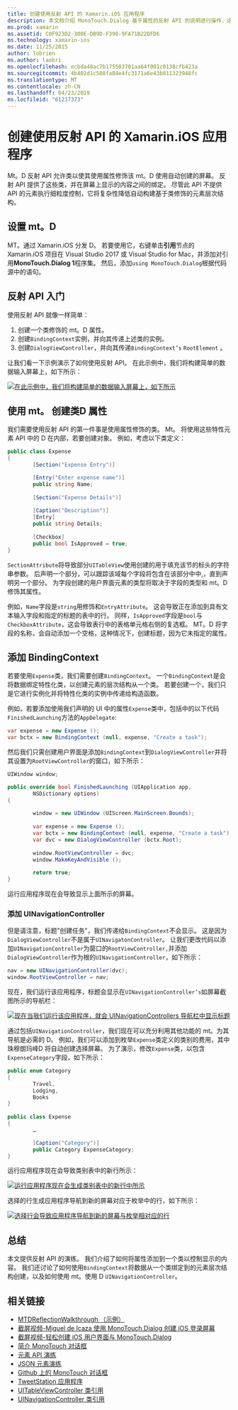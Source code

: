 ```yaml
---
title: 创建使用反射 API 的 Xamarin.iOS 应用程序
description: 本文档介绍 MonoTouch.Dialog 基于属性的反射 API 的说明进行操作，这将创建基于使用属性修饰的类的 UI。
ms.prod: xamarin
ms.assetid: C0F923D2-300E-DB9D-F390-9FA71B22DFD6
ms.technology: xamarin-ios
ms.date: 11/25/2015
author: lobrien
ms.author: laobri
ms.openlocfilehash: ecbda48ac7b175503701aa64f001c0138cfb423a
ms.sourcegitcommit: 4b402d1c508fa84e4fc3171a6e43b811323948fc
ms.translationtype: MT
ms.contentlocale: zh-CN
ms.lasthandoff: 04/23/2019
ms.locfileid: "61217373"
---
```

# <a name="creating-a-xamarinios-application-using-the-reflection-api"></a>创建使用反射 API 的 Xamarin.iOS 应用程序

Mt。D 反射 API 允许类以使其使用属性修饰该 mt。D 使用自动创建的屏幕。 反射 API 提供了这些类，并在屏幕上显示的内容之间的绑定。 尽管此 API 不提供 API 的元素执行细粒度控制，它将复杂性降低自动构建基于类修饰的元素层次结构。

## <a name="setting-up-mtd"></a>设置 mt。D

MT。通过 Xamarin.iOS 分发 D。 若要使用它，右键单击**引用**节点的 Xamarin.iOS 项目在 Visual Studio 2017 或 Visual Studio for Mac，并添加对引用**MonoTouch.Dialog 1**程序集。 然后，添加`using MonoTouch.Dialog`根据代码源中的语句。

## <a name="getting-started-with-the-reflection-api"></a>反射 API 入门

使用反射 API 就像一样简单：

1.  创建一个类修饰的 mt。D 属性。
1.  创建`BindingContext`实例，并向其传递上述类的实例。 
1.  创建`DialogViewController`，并向其传递`BindingContext’s` `RootElement` 。 


让我们看一下示例演示了如何使用反射 API。 在此示例中，我们将构建简单的数据输入屏幕上，如下所示：

 [![](reflection-api-walkthrough-images/01-expense-entry.png "在此示例中，我们将构建简单的数据输入屏幕上，如下所示")](reflection-api-walkthrough-images/01-expense-entry.png#lightbox)

## <a name="creating-a-class-with-mtd-attributes"></a>使用 mt。 创建类D 属性

我们需要使用反射 API 的第一件事是使用属性修饰的类。 Mt。 将使用这些特性元素 API 中的 D 在内部，若要创建对象。 例如，考虑以下类定义：

```csharp
public class Expense
{
        [Section("Expense Entry")]

        [Entry("Enter expense name")]
        public string Name;
        
        [Section("Expense Details")]
  
        [Caption("Description")]
        [Entry]
        public string Details;
        
        [Checkbox]
        public bool IsApproved = true;
}
```

`SectionAttribute`将导致部分`UITableView`使用创建的用于填充该节的标头的字符串参数。 后声明一个部分，可以跟踪该域每个字段将包含在该部分中中,，直到声明另一个部分。
为字段创建的用户界面元素的类型将取决于字段的类型和 mt。D 修饰其属性。

例如，`Name`字段是`string`用修饰和`EntryAttribute`。 这会导致正在添加到具有文本输入字段和指定的标题的表中的行。 同样，`IsApproved`字段是`bool`与`CheckboxAttribute`，这会导致表行中的表格单元格右侧的复选框。 MT。D 将字段的名称，会自动添加一个空格，这种情况下，创建标题，因为它未指定的属性。

## <a name="adding-the-bindingcontext"></a>添加 BindingContext

若要使用`Expense`类，我们需要创建`BindingContext`。 一个`BindingContext`是会将数据绑定特性化类，以创建元素的层次结构从一个类。 若要创建一个，我们只是它进行实例化并将特性化类的实例中传递给构造函数。

例如，若要添加使用我们声明的 UI 中的属性`Expense`类中，包括中的以下代码`FinishedLaunching`方法的`AppDelegate`:

```csharp
var expense = new Expense ();
var bctx = new BindingContext (null, expense, "Create a task");
```

然后我们只需创建用户界面是添加`BindingContext`到`DialogViewController`并将其设置为`RootViewController`的窗口，如下所示：

```csharp
UIWindow window;

public override bool FinishedLaunching (UIApplication app, 
        NSDictionary options)
{
   
        window = new UIWindow (UIScreen.MainScreen.Bounds);
            
        var expense = new Expense ();
        var bctx = new BindingContext (null, expense, "Create a task");
        var dvc = new DialogViewController (bctx.Root);
            
        window.RootViewController = dvc;
        window.MakeKeyAndVisible ();
            
        return true;
}
```

运行应用程序现在会导致显示上面所示的屏幕。

### <a name="adding-a-uinavigationcontroller"></a>添加 UINavigationController

但是请注意，标题"创建任务"，我们传递给`BindingContext`不会显示。 这是因为`DialogViewController`不是属于`UINavigatonController`。 让我们更改代码以添加`UINavigationController`为窗口的`RootViewController,`并添加`DialogViewController`作为根的`UINavigationController`，如下所示：

```csharp
nav = new UINavigationController(dvc);
window.RootViewController = nav;
```

现在，我们运行该应用程序，标题会显示在`UINavigationController’s`如屏幕截图所示的导航栏：

 [![](reflection-api-walkthrough-images/02-create-task.png "现在当我们运行该应用程序，就会 UINavigationControllers 导航栏中显示标题")](reflection-api-walkthrough-images/02-create-task.png#lightbox)

通过包括`UINavigationController`，我们现在可以充分利用其他功能的 mt。为其导航是必需的 D。 例如，我们可以添加到枚举`Expense`类定义的类别的费用，其中珠穆朗玛峰D 将自动创建选择屏幕。 为了演示，修改`Expense`类，以包含`ExpenseCategory`字段，如下所示：

```csharp
public enum Category
{
        Travel,
        Lodging,
        Books
}
        
public class Expense
{
        …

        [Caption("Category")]
        public Category ExpenseCategory;
}
```

运行应用程序现在会导致类别表中的新行所示：

 [![](reflection-api-walkthrough-images/03-set-details.png "运行应用程序现在会生成类别表中的新行中所示")](reflection-api-walkthrough-images/03-set-details.png#lightbox)

选择的行生成应用程序导航到新的屏幕对应于枚举中的行，如下所示：

 [![](reflection-api-walkthrough-images/04-set-category.png "选择行会导致应用程序导航到新的屏幕与枚举相对应的行")](reflection-api-walkthrough-images/04-set-category.png#lightbox)

 <a name="Summary" />


## <a name="summary"></a>总结

本文提供反射 API 的演练。 我们介绍了如何将属性添加到一个类以控制显示的内容。 我们还讨论了如何使用`BindingContext`将数据从一个类绑定到的元素层次结构创建，以及如何使用 mt。使用 D `UINavigationController`。


## <a name="related-links"></a>相关链接

- [MTDReflectionWalkthrough （示例）](https://developer.xamarin.com/samples/MTDReflectionWalkthrough/)
- [截屏视频-Miguel de Icaza 使用 MonoTouch.Dialog 创建 iOS 登录屏幕](http://youtu.be/3butqB1EG0c)
- [截屏视频-轻松创建 iOS 用户界面与 MonoTouch.Dialog](http://youtu.be/j7OC5r8ZkYg)
- [简介 MonoTouch 对话框](~/ios/user-interface/monotouch.dialog/index.md)
- [元素 API 演练](~/ios/user-interface/monotouch.dialog/elements-api-walkthrough.md)
- [JSON 元素演练](~/ios/user-interface/monotouch.dialog/monotouch.dialog-json-markup.md)
- [Github 上的 MonoTouch 对话框](https://github.com/migueldeicaza/MonoTouch.Dialog)
- [TweetStation 应用程序](https://github.com/migueldeicaza/TweetStation)
- [UITableViewController 类引用](https://developer.apple.com/library/ios/#DOCUMENTATION/UIKit/Reference/UITableViewController_Class/Reference/Reference.html)
- [UINavigationController 类引用](https://developer.apple.com/library/ios/#documentation/UIKit/Reference/UINavigationController_Class/Reference/Reference.html)
